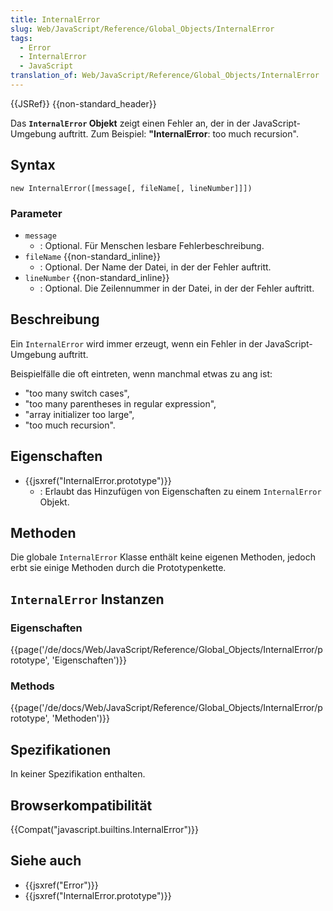```yaml
---
title: InternalError
slug: Web/JavaScript/Reference/Global_Objects/InternalError
tags:
  - Error
  - InternalError
  - JavaScript
translation_of: Web/JavaScript/Reference/Global_Objects/InternalError
---
```

{{JSRef}} {{non-standard_header}}

Das **`InternalError` Objekt** zeigt einen Fehler an, der in der JavaScript-Umgebung auftritt. Zum Beispiel: **"InternalError**: too much recursion".

## Syntax

    new InternalError([message[, fileName[, lineNumber]]])

### Parameter

- `message`
  - : Optional. Für Menschen lesbare Fehlerbeschreibung.
- `fileName` {{non-standard_inline}}
  - : Optional. Der Name der Datei, in der der Fehler auftritt.
- `lineNumber` {{non-standard_inline}}
  - : Optional. Die Zeilennummer in der Datei, in der der Fehler auftritt.

## Beschreibung

Ein `InternalError` wird immer erzeugt, wenn ein Fehler in der JavaScript-Umgebung auftritt.

Beispielfälle die oft eintreten, wenn manchmal etwas zu ang ist:

- "too many switch cases",
- "too many parentheses in regular expression",
- "array initializer too large",
- "too much recursion".

## Eigenschaften

- {{jsxref("InternalError.prototype")}}
  - : Erlaubt das Hinzufügen von Eigenschaften zu einem `InternalError` Objekt.

## Methoden

Die globale `InternalError` Klasse enthält keine eigenen Methoden, jedoch erbt sie einige Methoden durch die Prototypenkette.

## `InternalError` Instanzen

### Eigenschaften

{{page('/de/docs/Web/JavaScript/Reference/Global_Objects/InternalError/prototype', 'Eigenschaften')}}

### Methods

{{page('/de/docs/Web/JavaScript/Reference/Global_Objects/InternalError/prototype', 'Methoden')}}

## Spezifikationen

In keiner Spezifikation enthalten.

## Browserkompatibilität

{{Compat("javascript.builtins.InternalError")}}

## Siehe auch

- {{jsxref("Error")}}
- {{jsxref("InternalError.prototype")}}

